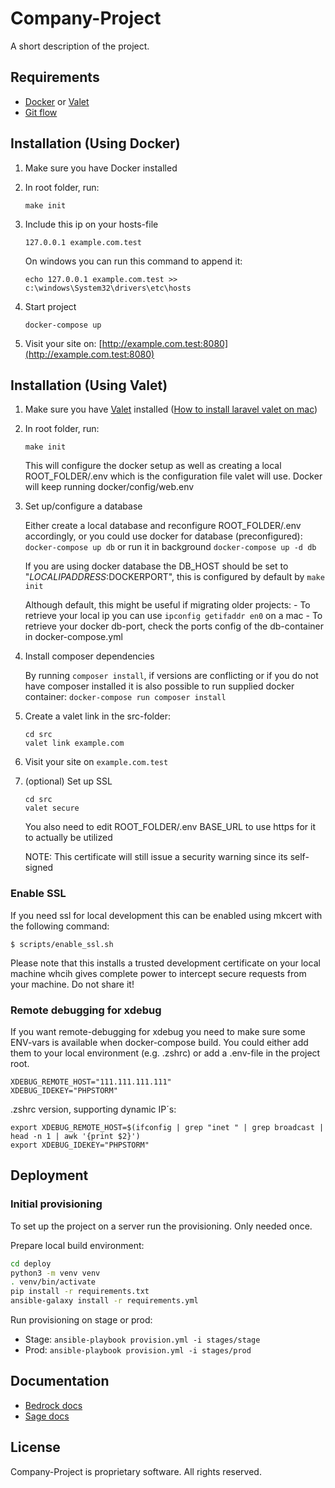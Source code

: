 # Company-Project

A short description of the project.

## Requirements

* [Docker](https://www.docker.com/) or [Valet](https://laravel.com/docs/8.x/valet)
* [Git flow](https://github.com/petervanderdoes/gitflow-avh)

## Installation (Using Docker)

1. Make sure you have Docker installed
2. In root folder, run:
    ```
    make init
    ```
    
2. Include this ip on your hosts-file

    ```
    127.0.0.1 example.com.test
    ```

    On windows you can run this command to append it:

    ```
    echo 127.0.0.1 example.com.test >> c:\windows\System32\drivers\etc\hosts
    ```

3. Start project

    ```
    docker-compose up
    ```

5. Visit your site on: [http://example.com.test:8080](http://example.com.test:8080)

## Installation (Using Valet)

1. Make sure you have [Valet](https://laravel.com/docs/8.x/valet) installed ([How to install laravel valet on mac](https://medium.com/modulr/how-to-install-laravel-valet-on-mac-f061ce2d095e))

2. In root folder, run:
    ```
    make init
    ```

    This will configure the docker setup as well as creating a local ROOT_FOLDER/.env which is the configuration file valet will use. Docker will keep running docker/config/web.env

3. Set up/configure a database

   Either create a local database and reconfigure ROOT_FOLDER/.env accordingly, or you could use docker for database (preconfigured): `docker-compose up db` or run it in background `docker-compose up -d db`

   If you are using docker database the DB_HOST should be set to "$LOCALIPADDRESS:$DOCKERPORT", this is configured by default by `make init`

   Although default, this might be useful if migrating older projects:
       - To retrieve your local ip you can use `ipconfig getifaddr en0` on a mac
       - To retrieve your docker db-port, check the ports config of the db-container in docker-compose.yml

4. Install composer dependencies

   By running `composer install`, if versions are conflicting or if you do not have composer installed
   it is also possible to run supplied docker container: `docker-compose run composer install`

5. Create a valet link in the src-folder:
   ```
   cd src
   valet link example.com
   ```

6. Visit your site on `example.com.test`

7. (optional) Set up SSL
   ```
   cd src
   valet secure
   ```
   You also need to edit ROOT_FOLDER/.env BASE_URL to use https for it to actually be utilized

   NOTE: This certificate will still issue a security warning since its self-signed

### Enable SSL 

If you need ssl for local development this can be enabled using mkcert with the following command: 

```
$ scripts/enable_ssl.sh
```

Please note that this installs a trusted development certificate on your local machine whcih gives complete power 
to intercept secure requests from your machine. Do not share it!


### Remote debugging for xdebug

If you want remote-debugging for xdebug you need to make sure some ENV-vars is available 
when docker-compose build.
You could either add them to your local environment (e.g. .zshrc) or add a .env-file in the 
project root.
```
XDEBUG_REMOTE_HOST="111.111.111.111"
XDEBUG_IDEKEY="PHPSTORM"
```

.zshrc version, supporting dynamic IP´s:
```
export XDEBUG_REMOTE_HOST=$(ifconfig | grep "inet " | grep broadcast | head -n 1 | awk '{print $2}')
export XDEBUG_IDEKEY="PHPSTORM"
```

## Deployment

### Initial provisioning
To set up the project on a server run the provisioning. Only needed once. 

Prepare local build environment:
```bash
cd deploy
python3 -m venv venv
. venv/bin/activate
pip install -r requirements.txt
ansible-galaxy install -r requirements.yml
```
Run provisioning on stage or prod:
- Stage: `ansible-playbook provision.yml -i stages/stage`
- Prod: `ansible-playbook provision.yml -i stages/prod`

## Documentation

* [Bedrock docs](https://roots.io/bedrock/docs/)
* [Sage docs](https://roots.io/sage/docs/)

## License


Company-Project is proprietary software. All rights reserved.

